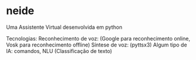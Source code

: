 # neide
Uma Assistente Virtual desenvolvida em python


Tecnologias:
    Reconhecimento de voz: (Google para reconhecimento online, Vosk para reconhecimento offline)
    Síntese de voz: (pyttsx3)
    Algum tipo de IA: comandos, NLU (Classificação de texto)
    
